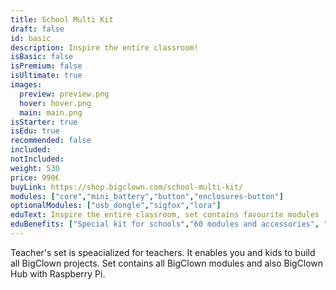 ```yaml
---
title: School Multi Kit
draft: false
id: basic
description: Inspire the entire classroom!
isBasic: false
isPremium: false
isUltimate: true
images:
  preview: preview.png
  hover: hover.png
  main: main.png
isStarter: true
isEdu: true
recommended: false
included:
notIncluded:
weight: 530
price: 990€
buyLink: https://shop.bigclown.com/school-multi-kit/
modules: ["core","mini_battery","button","enclosures-button"]
optionalModules: ["usb_dongle","sigfox","lora"]
eduText: Inspire the entire classroom, set contains favourite modules
eduBenefits: ["Special kit for schools","60 modules and accessories", "Contains BigClown Hub", "You can build any BigClown project"]
---
```


Teacher's set is speacialized for teachers. It enables you and kids to build all BigClown projects. Set contains all BigClown modules and also BigClown Hub with Raspberry Pi.
